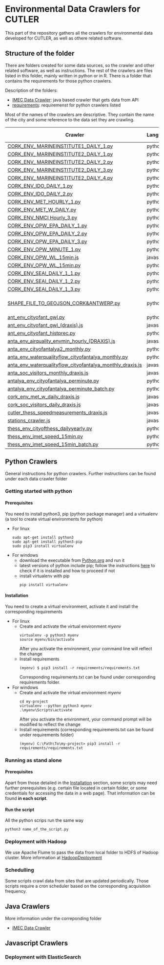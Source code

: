 # Environmental Data Crawlers for CUTLER

This part of the repository gathers all the crawlers for environmental data developed for CUTLER, as well as othere related software.

## Structure of the folder

There are folders created for some data sources, so the crawler and other related software, as well as instructions. 
The rest of the crawlers are files listed in this folder, mainly written in python or in R. There is a folder that contains the requirements for those python crawlers.

Description of the folders:

* [IMEC Data Crawler](ANT_ENV_IMEC/): java based crawler that gets data from API
* [requirements](requirements/): requiremenst for python crawlers listed


Most of the names of the crawlers are descriptive. They contain the name of the city and some reference to the data set they are crawling.

|Crawler|Language|Origin|Credentials needed| Schedulling|Notes|
| ------------- | ------------- | ------------- | ------------- |------------- |------------|
| [CORK_ENV_ MARINEINSTITUTE1_DAILY_1.py](CORK_ENV_%20MARINEINSTITUTE1_DAILY_1.py)| python|URL|-|-|-|
| [CORK_ENV_ MARINEINSTITUTE2_DAILY_1.py](CORK_ENV_%20MARINEINSTITUTE2_DAILY_1.py)| python|URL|-|-|-|
| [CORK_ENV_ MARINEINSTITUTE2_DAILY_2.py](CORK_ENV_%20MARINEINSTITUTE2_DAILY_2.py)| python|URL|-|-|-|
| [CORK_ENV_ MARINEINSTITUTE2_DAILY_3.py](CORK_ENV_%20MARINEINSTITUTE2_DAILY_3.py)| python|URL|-|-|-|
| [CORK_ENV_ MARINEINSTITUTE2_DAILY_4.py](CORK_ENV_%20MARINEINSTITUTE2_DAILY_4.py)| python|URL|-|-|-|
| [CORK_ENV_IDO_DAILY_1.py](CORK_ENV_IDO_DAILY_1.py)| python|URL|-|-|-|
| [CORK_ENV_IDO_DAILY_2.py](CORK_ENV_IDO_DAILY_2.py)| python|URL|-|-|-|
| [CORK_ENV_MET_HOURLY_1.py](CORK_ENV_MET_HOURLY%20_1.py)| python|URL|-|-|-|
| [CORK_ENV_MET_W_DAILY.py](CORK_ENV_MET_W_DAILY.py)| python|URL|-|-|-|
| [CORK_ENV_NMCI Hourly_3.py](CORK_ENV_NMCI%20_Hourly_3.py)| python|URL|-|-|-|
| [CORK_ENV_OPW_EPA_DAILY_1.py](CORK_ENV_OPW_EPA_DAILY_1.py)| python|URL|-|-|-|
| [CORK_ENV_OPW_EPA_DAILY_2.py](CORK_ENV_OPW_EPA_DAILY_2.py)| python|URL|-|-|-|
| [CORK_ENV_OPW_EPA_DAILY_3.py](CORK_ENV_OPW_EPA_DAILY_3.py)| python|URL|-|-|-|
| [CORK_ENV_OPW_MINUTE_1.py](CORK_ENV_OPW_MINUTE_1.py)| python|URL|-|-|-|
| [CORK_ENV_OPW_WL_15min.js](CORK_ENV_OPW_WL_15min.js)| javascript|-|-|-|-|
| [CORK_ENV_OPW_WL_15min.py](CORK_ENV_OPW_WL_15min.py)| python|URL|-|-|-|
| [CORK_ENV_SEAI_DAILY_1_1.py](CORK_ENV_SEAI_DAILY_1_1.py)| python|URL|-|-|-|
| [CORK_ENV_SEAI_DAILY_1_2.py](CORK_ENV_SEAI_DAILY_1_2.py)| python|URL|-|-|-|
| [CORK_ENV_SEAI_DAILY_1_3.py](CORK_ENV_SEAI_DAILY_1_3.py)| python|URL|-|-|-|
| [SHAPE_FILE_TO_GEOJSON_CORK&ANTWERP.py](SHAPE_FILE_TO_GEOJSON_CORK&ANTWERP.py)|python|SHP FILE| | |shapefile to GeoJSON|	|
| [ant_env_cityofant_gwl.py](ant_env_cityofant_gwl.py)| python|EXCEL|URL-JSON|-|-|-|
| [ant_env_cityofant_gwl_(draxis).js](ant_env_cityofant_gwl_(draxis).js)| javascript|-|-|-|-|
| [ant_env_cityofant_histprec.py](ant_env_cityofant_histprec.py)| python| EXCEL|-|-|-|
| [anta_env_airquality_envmin_hourly_(DRAXIS).js](anta_env_airquality_envmin_hourly_(DRAXIS).js)| javascript|-|-|-|-|
| [anta_env_cityofantalya2_monthly.py](anta_env_cityofantalya2_monthly.py)| python|EXCEL|-|-|-|
| [anta_env_waterqualityflow_cityofantalya_monthly.py](anta_env_waterqualityflow_cityofantalya_monthly.py)| python|EXCEL|-|-|-|
| [anta_env_waterqualityflow_cityofantalya_monthly_draxis.js](anta_env_waterqualityflow_cityofantalya_monthly_draxis.js)| javascript|-|-|-|-|
| [anta_soc_visitors_monthly_draxis.js](anta_soc_visitors_monthly_draxis.js	)| javascript|-|-|-|-|
| [antalya_env_cityofantalya_perminute.py](antalya_env_cityofantalya_perminute.py)|python|URL|-|Yes|-|
| [antalya_env_cityofantalya_perminute_batch.py](antalya_env_cityofantalya_perminute_batch.py)|python| URL|-|-|-|
| [cork_env_met_w_daily_draxis.js](cork_env_met_w_daily_draxis.js)| javascript|-|-|-|-|
| [cork_soc_visitors_daily_draxis.js](cork_soc_visitors_daily_draxis.js)| javascript|-|-|-|-|
| [cutler_thess_speedmeasurements_draxis.js](cutler_thess_speedmeasurements_draxis.js)| javascript|-|-|-|-|
| [stations_crawler.js](stations_crawler.js)| javascript|-|-|-|-|
| [thess_env_cityofthess_dailyyearly.py](thess_env_cityofthess_dailyyearly.py)| python|URL+EXCEL|-|-|-|
| [thess_env_imet_speed_15min.py](thess_env_imet_speed_15min.py)| python |URL+EXCEL| Yes| Yes|-|
| [thess_env_imet_speed_15min_batch.py](thess_env_imet_speed_15min_batch.py)| python|URL+EXCEL|Yes|-|-|


## Python Crawlers
General instructions for python crawlers. Further instructions can be found under each data crawler folder
### Getting started with python
#### Prerequisites
You need to install python3, pip (python package manager) and a virtualenv (a tool to create virtual environments for python)

* For linux
  ```
  sudo apt-get install python3
  sudo apt-get install python3-pip
  sudo pip3 install virtualenv
  ```
* For windows
  * download the executable from [Python.org](https://www.python.org/downloads/) and run it
  * latest versions of python include pip; follow the instructions [here](https://packaging.python.org/tutorials/installing-packages/#id13) to check if it is installed and how to proceed if not
  * install virtualenv with pip
    ```
    pip install virtualenv
    ```
#### Installation
You need to create a virtual environment, activate it and install the corresponding requirements

* For linux 
  * Create and activate the virtual environment *myenv*
    ```
    virtualenv -p python3 myenv
    source myenv/bin/activate
    ```
    After you activate the environment, your command line will reflect the change
  * Install requirements 
    ```
    (myenv) $ pip3 install -r requirements/requirements.txt
    ```
    Corresponding requirements.txt can be found under corresponding  requirements folder.
* For windows
  * Create and activate the virtual environment *myenv* 
    ```
    cd my-project
    virtualenv --python python3 myenv
    .\myenv\Scripts\activate
    ```
    After you activate the environment, your command prompt will be modified to reflect the change
  * Install requirements (corresponding requirements.txt can be found under requirements folder)
    ```
    (myenv) C:\Path\To\my-project> pip3 install -r requirements/requirements.txt
    ```


### Running as stand alone

#### Prerequisites
Apart from those detailed in the [Installation](#installation) section, some scripts may need further prerequisites (e.g. certain file located in certain folder, or some credentials for accessing the data in a web page). That information can be found **in each script**. 

#### Run the script
All the python scrips run the same way

```
python3 name_of_the_script.py
```

### Deployment with Hadoop

We use Apache Flume to pass the data from local folder to HDFS of Hadoop cluster. More information at [HadoopDeployment](../HadoopDeployment/)

### Schedulling

Some scripts crawl data from sites that are updated periodically. Those scripts require a cron scheduler based on the corresponding acquisition frequency.

## Java Crawlers
More information under the correponding folder
* [IMEC Data Crawler](ANT_ENV_IMEC/)

## Javascript Crawlers

### Deployment with ElasticSearch
